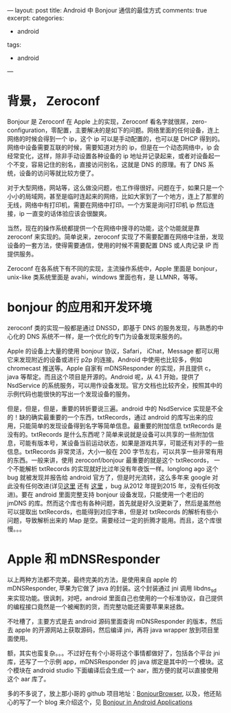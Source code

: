 <div class="HTML">
&#x2014; layout: post title: Android 中 Bonjour 通信的最佳方式 comments: true excerpt: categories:

-   android

tags:

-   android

&#x2014;

</div>


# 背景， Zeroconf

Bonjour 是 Zeroconf 在 Apple 上的实现，Zeroconf 看名字就很屌，zero-configuration，零配置，主要解决的是如下的问题。网络里面的任何设备，连上网络的时候会得到一个 ip，这个 ip 可以是手动配置的，也可以是 DHCP 得到的。网络中设备需要互联的时候，需要知道对方的 ip，但是在一个动态网络中，ip 会经常变化，这样，除非手动设置各种设备的 ip 地址并记录起来，或者对设备起一个不变，容易记住的别名，直接访问别名，这就是 DNS 的原理。有了 DNS 系统，设备的访问等就比较方便了。

对于大型网络，网站等，这么做没问题，也工作得很好。问题在于，如果只是一个小小的局域网，甚至是临时连起来的网络，比如大家到了一个地方，连上了那里的无线，网络中有打印机，需要在网络中打印。一个方案是询问打印机 ip 然后连接，ip 一直变的话体验应该会很酸爽。

当然，现在的操作系统都提供一个在网络中搜寻的功能，这个功能就是靠 zeroconf 来实现的。简单说来，zeroconf 实现了不需要配置在网络中注册，发现设备的一套方法，使得需要通信，使用的时候不需要配置 DNS 或人肉记录 IP 而提供服务。

Zeroconf 在各系统下有不同的实现，主流操作系统中，Apple 里面是 bonjour，unix-like 类系统里面是 avahi，windows 里面也有，是 LLMNR，等等。


# bonjour 的应用和开发环境

zeroconf 类的实现一般都是通过 DNSSD，即基于 DNS 的服务发现，与熟悉的中心化的 DNS 系统不一样，是一个优化的专门为设备发现来服务的。

Apple 的设备上大量的使用 bonjour 协议，Safari， iChat，Message 都可以用它来发现附近的设备或进行 p2p 的连接。Android 中使用也比较多，例如 chromecast 推送等。Apple 自家有 mDNSResponder 的实现，并且提供 c， java 等帮定。而且这个项目是开源的。Android 呢，从 4.1 开始，提供了 NsdService 的系统服务，可以用作设备发现。官方文档也比较齐全，按照其中的示例代码也能很快的写出一个发现设备的服务。

但是，但是，但是，重要的转折要说三遍。android 中的 NsdService 实现是不全的！缺的确实最重要的一个东西，txtRecords，通过 android 的库写出来的应用，只能简单的发现设备得到名字等简单信息。最重要的附加信息 txtRecords 是没有的。txtRecords 是什么东西呢？简单来说就是设备可以共享的一些附加信息，可能有版本号，某设备当前运动状态，如果是游戏共享，可能还有对手的一些信息。txtRecords 非常灵活，大小一般在 200 字节左右，可以共享一些非常有用的东西。一般来讲，使用 zeroconf/bonjour 最重要的就是这个 txtRecords， 一个不能解析 txtRecords 的实现就好比过年没有年夜饭一样。longlong ago 这个 bug 就被发现并报告给 android 官方了，但是时光流转，这么多年来 google 对此没有任何改进(详见[这里](https://code.google.com/p/android/issues/detail?id=35810) 还有 [这里](https://code.google.com/p/android/issues/detail?id=136099) ，bug 从2012 年提到2015 年，没有任何改进)。要在 android 里面完整支持 bonjour 设备发现，只能使用一个老旧的 jmDNS 的库。然而这个库也有各种问题，首先就是好久没更新了，然后是虽然他可以提取出 txtRecords，也能得到对应字串，但是对 txtRecords 的解析有些小问题，导致解析出来的 Map 是空。需要经过一定的折腾才能用。而且，这个库很慢。。。


# Apple 和 mDNSResponder

以上两种方法都不完美，最终完美的方法，是使用来自 apple 的 mDNSResponder, 苹果为它做了 java 的封装。这个封装通过 jni 调用 libdns<sub>sd</sub> 来实现功能。很讽刺，对吧，android 里面自己也使用的一个标准协议，自己提供的编程接口竟然是一个被阉割的货，而完整功能还需要苹果来拯救。

不吐槽了，主要方式是去 android 源码里面查询 mDNSResponder 的版本，然后去 apple 的开源网站上获取源码，然后编译 jni，再将 java wrapper 放到项目里面使用。

额，其实也蛮复杂。。。不过好在有个小哥将这个事情都做好了，包括各个平台 jni 库，还写了一个示例 app，mDNSResponder 的 java 绑定是其中的一个模块。这个模块在 android studio 下面编译后会生成一个 aar，图方便的就可以直接使用这个 aar 库了。

多的不多说了，放上那小哥的 github 项目地址：[BonjourBrowser](https://github.com/andriydruk/BonjourBrowser), 以及，他还贴心的写了一个 blog 来介绍这个，见 [Bonjour in Android Applications](http://andriydruk.github.io/post/mdnsresponder/)
